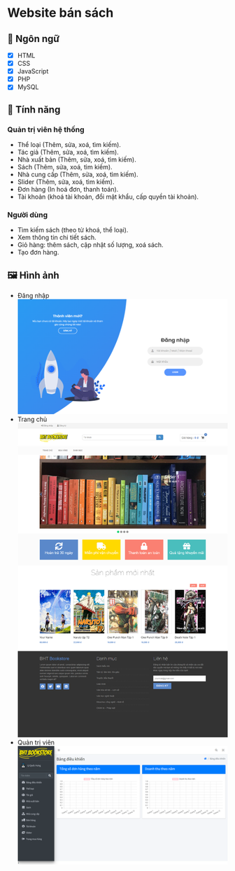# Website bán sách

## :pushpin: Ngôn ngữ
- [x] HTML
- [x] CSS
- [x] JavaScript
- [x] PHP
- [x] MySQL

## :pushpin: Tính năng

### Quản trị viên hệ thống
- Thể loại (Thêm, sửa, xoá, tìm kiếm).
- Tác giả (Thêm, sửa, xoá, tìm kiếm).
- Nhà xuất bản (Thêm, sửa, xoá, tìm kiếm).
- Sách (Thêm, sửa, xoá, tìm kiếm).
- Nhà cung cấp (Thêm, sửa, xoá, tìm kiếm).
- Slider (Thêm, sửa, xoá, tìm kiếm).
- Đơn hàng (In hoá đơn, thanh toán).
- Tài khoản (khoá tài khoản, đổi mật khẩu, cấp quyền tài khoản).

### Người dùng
- Tìm kiếm sách (theo từ khoá, thể loại).
- Xem thông tin chi tiết sách.
- Giỏ hàng: thêm sách, cập nhật số lượng, xoá sách.
- Tạo đơn hàng.

## :framed_picture: Hình ảnh
- Đăng nhập
![Đăng nhập](assets/github/login.png)
- Trang chủ
![Trang chủ](assets/github/home.png)
- Quản trị viên
![Quản trị viên](assets/github/admin.png)